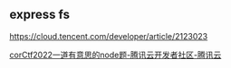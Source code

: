 ## express fs

https://cloud.tencent.com/developer/article/2123023

[corCtf2022一道有意思的node题-腾讯云开发者社区-腾讯云](F:\LocalCTF\corCtf2022一道有意思的node题-腾讯云开发者社区-腾讯云.html)